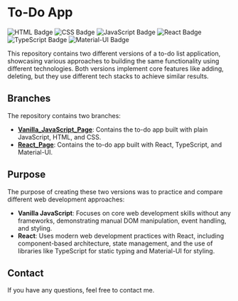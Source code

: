 # To-Do App

![HTML Badge](https://img.shields.io/badge/HTML-white?logo=html5)
![CSS Badge](https://img.shields.io/badge/CSS-white?logo=css3)
![JavaScript Badge](https://img.shields.io/badge/JavaScript-white?logo=javascript)
![React Badge](https://img.shields.io/badge/React-white?logo=react)
![TypeScript Badge](https://img.shields.io/badge/TypeScript-white?logo=typescript)
![Material-UI Badge](https://img.shields.io/badge/Material-UI-white?logo=mui)

This repository contains two different versions of a to-do list application, showcasing various approaches to building the same functionality using different technologies. Both versions implement core features like adding, deleting, but they use different tech stacks to achieve similar results.

## Branches

The repository contains two branches:

- **[Vanilla_JavaScript_Page](https://github.com/Klimentina2709/To-Do-App/tree/To-Do_Vanilla_JavaScript)**: Contains the to-do app built with plain JavaScript, HTML, and CSS.
- **[React_Page](https://github.com/Klimentina2709/To-Do-App/tree/To-Do_React)**: Contains the to-do app built with React, TypeScript, and Material-UI.

## Purpose

The purpose of creating these two versions was to practice and compare different web development approaches:

- **Vanilla JavaScript**: Focuses on core web development skills without any frameworks, demonstrating manual DOM manipulation, event handling, and styling.
- **React**: Uses modern web development practices with React, including component-based architecture, state management, and the use of libraries like TypeScript for static typing and Material-UI for styling.

## Contact

If you have any questions, feel free to contact me.
